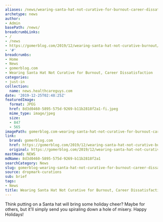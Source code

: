 ```yaml
---
aliases: /news/wearing-santa-hat-not-curative-for-burnout-career-dissatisfaction
archetype: news
author:
- Admin
basePath: /news/
breadcrumbLinks:
- /
- /news
- https://gomerblog.com/2019/12/wearing-santa-hat-not-curative-burnout/
- '#'
breadcrumbs:
- Home
- News
- gomerblog.com
- Wearing Santa Hat Not Curative for Burnout, Career Dissatisfaction
categories:
- just-in
collection:
  name: news.healthcareguys.com
date: '2019-12-25T02:48:25Z'
featuredImage:
  format: JPEG
  href: 8d3d0460-5895-575d-9269-b11b2818f2a1-fi.jpeg
  mime_type: image/jpeg
  size:
  - 847
  - 565
imagePath: gomerblog.com-wearing-santa-hat-not-curative-for-burnout-career-dissatisfaction
link:
  brand: gomerblog.com
  href: https://gomerblog.com/2019/12/wearing-santa-hat-not-curative-burnout/
  original: https://gomerblog.com/2019/12/wearing-santa-hat-not-curative-burnout/
mastHead: NEWS
mdName: 8d3d0460-5895-575d-9269-b11b2818f2a1
searchCategory: News
slug: gomerblog-wearing-santa-hat-not-curative-for-burnout-career-dissatisfaction
source: dropmark-curations
sub: brief
tags:
- News
title: Wearing Santa Hat Not Curative for Burnout, Career Dissatisfaction
---
```


Think putting on a Santa hat will bring some holiday cheer? Maybe for others, but it'll simply send you spiraling down a hole of misery. Happy Holidays!